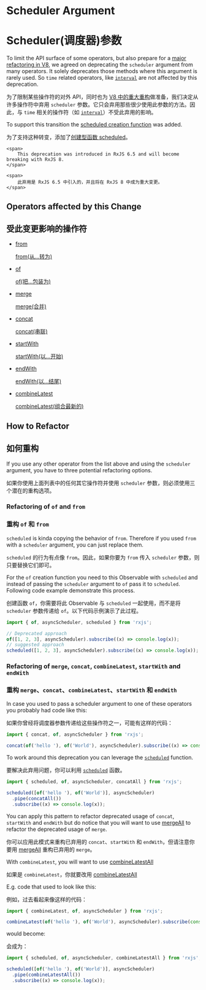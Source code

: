 # Scheduler Argument

# Scheduler(调度器)参数

To limit the API surface of some operators, but also prepare for a [major refactoring in V8](https://github.com/ReactiveX/rxjs/pull/4583), we agreed on deprecating the `scheduler` argument from many operators. It solely deprecates those methods where this argument is rarely used. So `time` related operators, like [`interval`](https://rxjs.dev/api/index/function/interval) are not affected by this deprecation.

为了限制某些操作符的对外 API，同时也为 [V8 中的重大重构](https://github.com/ReactiveX/rxjs/pull/4583)做准备，我们决定从许多操作符中弃用 `scheduler` 参数。它只会弃用那些很少使用此参数的方法。因此，与 `time` 相关的操作符（如 [`interval`](https://rxjs.dev/api/index/function/interval)）不受此弃用的影响。

To support this transition the [scheduled creation function](/api/index/function/scheduled) was added.

为了支持这种转变，添加了[创建型函数 scheduled](/api/index/function/scheduled)。

<div class="alert is-important">

    <span>
        This deprecation was introduced in RxJS 6.5 and will become breaking with RxJS 8.
    </span>

    <span>
        此弃用是 RxJS 6.5 中引入的，并且将在 RxJS 8 中成为重大变更。
    </span>

</div>

## Operators affected by this Change

## 受此变更影响的操作符

- [from](/api/index/function/from)

  [from(从...转为)](/api/index/function/from)

- [of](/api/index/function/of)

  [of(把...包装为)](/api/index/function/of)

- [merge](/api/index/function/merge)

  [merge(合并)](/api/index/function/merge)

- [concat](/api/index/function/concat)

  [concat(串联)](/api/index/function/concat)

- [startWith](/api/operators/startWith)

  [startWith(以...开始)](/api/operators/startWith)

- [endWith](/api/operators/endWith)

  [endWith(以...结尾)](/api/operators/endWith)

- [combineLatest](/api/index/function/combineLatest)

  [combineLatest(组合最新的)](/api/index/function/combineLatest)

## How to Refactor

## 如何重构

If you use any other operator from the list above and using the `scheduler` argument, you have to three potential refactoring options.

如果你使用上面列表中的任何其它操作符并使用 `scheduler` 参数，则必须使用三个潜在的重构选项。

### Refactoring of `of` and `from`

### 重构 `of` 和 `from`

`scheduled` is kinda copying the behavior of `from`. Therefore if you used `from` with a `scheduler` argument, you can just replace them.

`scheduled` 的行为有点像 `from`。因此，如果你要为 `from` 传入 `scheduler` 参数，则只要替换它们即可。

For the `of` creation function you need to this Observable with `scheduled` and instead of passing the `scheduler` argument to `of` pass it to `scheduled`. Following code example demonstrate this process.

创建函数 `of`，你需要将此 Observable 与 `scheduled` 一起使用，而不是将 `scheduler` 参数传递给 `of`。以下代码示例演示了此过程。

```ts
import { of, asyncScheduler, scheduled } from 'rxjs';

// Deprecated approach
of([1, 2, 3], asyncScheduler).subscribe((x) => console.log(x));
// suggested approach
scheduled([1, 2, 3], asyncScheduler).subscribe((x) => console.log(x));
```

### Refactoring of `merge`, `concat`, `combineLatest`, `startWith` and `endWith`

### 重构 `merge`、`concat`、`combineLatest`、`startWith` 和 `endWith`

In case you used to pass a scheduler argument to one of these operators you probably had code like this:

如果你曾经将调度器参数传递给这些操作符之一，可能有这样的代码：

```ts
import { concat, of, asyncScheduler } from 'rxjs';

concat(of('hello '), of('World'), asyncScheduler).subscribe((x) => console.log(x));
```

To work around this deprecation you can leverage the [`scheduled`](/api/index/function/scheduled) function.

要解决此弃用问题，你可以利用 [`scheduled`](/api/index/function/scheduled) 函数。

```ts
import { scheduled, of, asyncScheduler, concatAll } from 'rxjs';

scheduled([of('hello '), of('World')], asyncScheduler)
  .pipe(concatAll())
  .subscribe((x) => console.log(x));
```

You can apply this pattern to refactor deprecated usage of `concat`, `startWith` and `endWith` but do notice that you will want to use [mergeAll](/api/operators/mergeAll) to refactor the deprecated usage of `merge`.

你可以应用此模式来重构已弃用的 `concat`、`startWith` 和 `endWith`，但请注意你要用 [mergeAll](/api/operators/mergeAll) 重构已弃用的 `merge`。

With `combineLatest`, you will want to use [combineLatestAll](/api/operators/combineLatestAll)

如果是 `combineLatest`，你就要改用 [combineLatestAll](/api/operators/combineLatestAll)

E.g. code that used to look like this:

例如，过去看起来像这样的代码：

```ts
import { combineLatest, of, asyncScheduler } from 'rxjs';

combineLatest(of('hello '), of('World'), asyncScheduler).subscribe(console.log);
```

would become:

会成为：

```ts
import { scheduled, of, asyncScheduler, combineLatestAll } from 'rxjs';

scheduled([of('hello '), of('World')], asyncScheduler)
  .pipe(combineLatestAll())
  .subscribe((x) => console.log(x));
```
